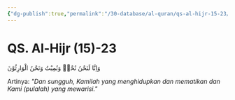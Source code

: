 ```yaml
---
{"dg-publish":true,"permalink":"/30-database/al-quran/qs-al-hijr-15-23/"}
---
```



# QS. Al-Hijr (15)-23
وَاِنَّا لَنَحْنُ نُحْيٖ وَنُمِيْتُ وَنَحْنُ الْوَارِثُوْنَ 

Artinya: *"Dan sungguh, Kamilah yang menghidupkan dan mematikan dan Kami (pulalah) yang mewarisi."*
